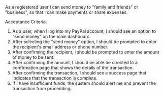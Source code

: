 As a regiestered user I can send money to "family and friends" or "business", so that I can make payments or share expenses. 

Acceptance Criteria:

1. As a user, when I log into my PayPal account, I should see an option to "send money" on the main dashboard. 
2. After selecting the "send money" option, I should be prompted to enter the recipient's email address or phone number. 
3. After confirming the recipient, I should be prompted to enter the amount of money to be sent. 
4. After confirming the amount, I should be able be directed to a confirmation page that shows the details of the transaction. 
5. After confirming the transaction, I should see a success page that indicates that the transaction is complete. 
6. If I have insufficient funds, the sustem should alert me and prevent the transaction from procedding. 
